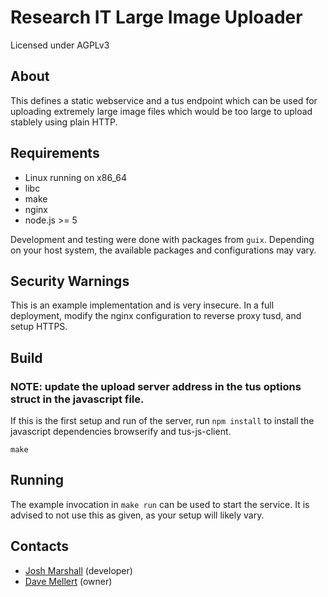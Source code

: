 # Research IT Large Image Uploader

Licensed under AGPLv3

## About

This defines a static webservice and a tus endpoint which can be used for uploading extremely large image files which would be too large to upload stablely using plain HTTP.

## Requirements

* Linux running on x86_64
* libc
* make
* nginx
* node.js >= 5

Development and testing were done with packages from `guix`.  Depending on your host system, the available packages and configurations may vary.

## Security Warnings

This is an example implementation and is <bold>very insecure</bold>.  In a full deployment, modify the nginx configuration to reverse proxy tusd, and setup HTTPS.

## Build

<h3>NOTE: update the upload server address in the tus options struct in the javascript file.</h3>

If this is the first setup and run of the server, run `npm install` to install the javascript dependencies browserify and tus-js-client.

`make`

## Running

The example invocation in `make run` can be used to start the service.  It is advised to not use this as given, as your setup will likely vary.

## Contacts
 * [Josh Marshall](mailto:josh.marshall@jax.org) (developer)
 * [Dave Mellert](mailto:Dave.Mellert@jax.org) (owner)
